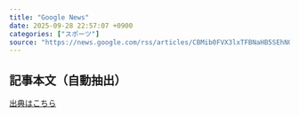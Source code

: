 ```yaml
---
title: "Google News"
date: 2025-09-28 22:57:07 +0900
categories: ["スポーツ"]
source: "https://news.google.com/rss/articles/CBMib0FVX3lxTFBNaHB5SEhNOG5ZQ2xnc3RDTGx5Q1hyYXowTm1ENEZUVFo3LWh0QmdJSS1BMW1Qd2tENlNCVEJLSjFYOFhJNDJaOC0xYXdaNVVrSENHaVNaVTllSjRrWnpncXowQXktT0dBNG8xZHdFbw?oc=5"
---
```


## 記事本文（自動抽出）
<body class="y0K44d EA71Tc" id="readabilityBody"></body>

[出典はこちら](https://news.google.com/rss/articles/CBMib0FVX3lxTFBNaHB5SEhNOG5ZQ2xnc3RDTGx5Q1hyYXowTm1ENEZUVFo3LWh0QmdJSS1BMW1Qd2tENlNCVEJLSjFYOFhJNDJaOC0xYXdaNVVrSENHaVNaVTllSjRrWnpncXowQXktT0dBNG8xZHdFbw?oc=5)
